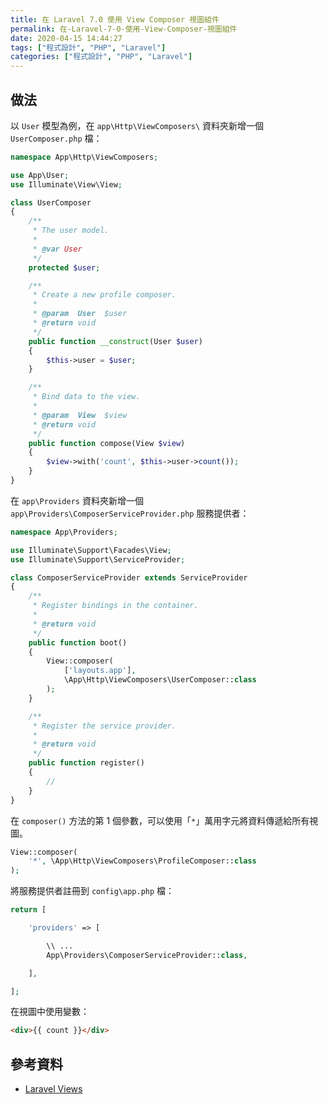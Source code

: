 ```yaml
---
title: 在 Laravel 7.0 使用 View Composer 視圖組件
permalink: 在-Laravel-7-0-使用-View-Composer-視圖組件
date: 2020-04-15 14:44:27
tags: ["程式設計", "PHP", "Laravel"]
categories: ["程式設計", "PHP", "Laravel"]
---
```


## 做法

以 `User` 模型為例，在 `app\Http\ViewComposers\` 資料夾新增一個 `UserComposer.php` 檔：

```PHP
namespace App\Http\ViewComposers;

use App\User;
use Illuminate\View\View;

class UserComposer
{
    /**
     * The user model.
     *
     * @var User
     */
    protected $user;

    /**
     * Create a new profile composer.
     *
     * @param  User  $user
     * @return void
     */
    public function __construct(User $user)
    {
        $this->user = $user;
    }

    /**
     * Bind data to the view.
     *
     * @param  View  $view
     * @return void
     */
    public function compose(View $view)
    {
        $view->with('count', $this->user->count());
    }
}
```

在 `app\Providers` 資料夾新增一個 `app\Providers\ComposerServiceProvider.php` 服務提供者：

```PHP
namespace App\Providers;

use Illuminate\Support\Facades\View;
use Illuminate\Support\ServiceProvider;

class ComposerServiceProvider extends ServiceProvider
{
    /**
     * Register bindings in the container.
     *
     * @return void
     */
    public function boot()
    {
        View::composer(
            ['layouts.app'],
            \App\Http\ViewComposers\UserComposer::class
        );
    }

    /**
     * Register the service provider.
     *
     * @return void
     */
    public function register()
    {
        //
    }
}
```

在 `composer()` 方法的第 1 個參數，可以使用「`*`」萬用字元將資料傳遞給所有視圖。

```PHP
View::composer(
    '*', \App\Http\ViewComposers\ProfileComposer::class
);
```

將服務提供者註冊到 `config\app.php` 檔：

```PHP
return [

    'providers' => [

        \\ ...
        App\Providers\ComposerServiceProvider::class,

    ],

];
```

在視圖中使用變數：

```HTML
<div>{{ count }}</div>
```

## 參考資料

- [Laravel Views](https://laravel.com/docs/master/views)
